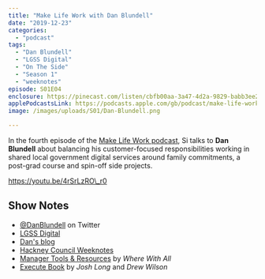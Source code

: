 ```yaml
---
title: "Make Life Work with Dan Blundell"
date: "2019-12-23"
categories: 
  - "podcast"
tags: 
  - "Dan Blundell"
  - "LGSS Digital"
  - "On The Side"
  - "Season 1"
  - "weeknotes"
episode: S01E04
enclosure: https://pinecast.com/listen/cbfb00aa-3a47-4d2a-9829-babb3ee23d74.mp3
applePodcastsLink: https://podcasts.apple.com/gb/podcast/make-life-work/id1490247567?i=1000492144892
image: /images/uploads/S01/Dan-Blundell.png

---
```


In the fourth episode of the [Make Life Work podcast](https://sijobling.com/makelifework/), Si talks to **Dan Blundell** about balancing his customer-focused responsibilities working in shared local government digital services around family commitments, a post-grad course and spin-off side projects.

https://youtu.be/4rSrLzRO\_r0

## Show Notes

- [@DanBlundell](https://twitter.com/danblundell) on Twitter
- [LGSS Digital](http://www.lgss-digital.co.uk/ "Local Government Shared Services")
- [Dan's blog](https://www.danblundell.com/)
- [Hackney Council Weeknotes](https://blogs.hackney.gov.uk/hackit/projectweeknotes)
- [Manager Tools & Resources](https://wherewithall.com/tools/) by _Where With All_
- [Execute Book](https://executebook.com/) by _Josh Long_ and _Drew Wilson_
